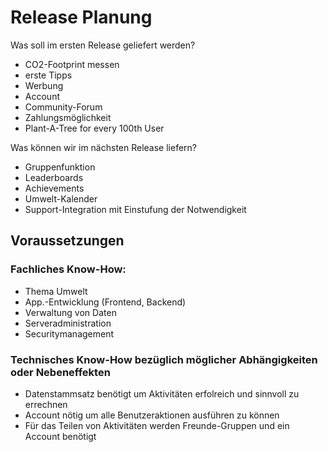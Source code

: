 # Release Planung

Was soll im ersten Release geliefert werden?
* CO2-Footprint messen
* erste Tipps
* Werbung
* Account
* Community-Forum
* Zahlungsmöglichkeit
* Plant-A-Tree for every 100th User

Was können wir im nächsten Release liefern?
* Gruppenfunktion
* Leaderboards
* Achievements
* Umwelt-Kalender
* Support-Integration mit Einstufung der Notwendigkeit

## Voraussetzungen

### Fachliches Know-How:
* Thema Umwelt
* App.-Entwicklung (Frontend, Backend)
* Verwaltung von Daten
* Serveradministration
* Securitymanagement

### Technisches Know-How bezüglich möglicher Abhängigkeiten oder Nebeneffekten
* Datenstammsatz benötigt um Aktivitäten erfolreich und sinnvoll zu errechnen
* Account nötig um alle Benutzeraktionen ausführen zu können
* Für das Teilen von Aktivitäten werden Freunde-Gruppen und ein Account benötigt
